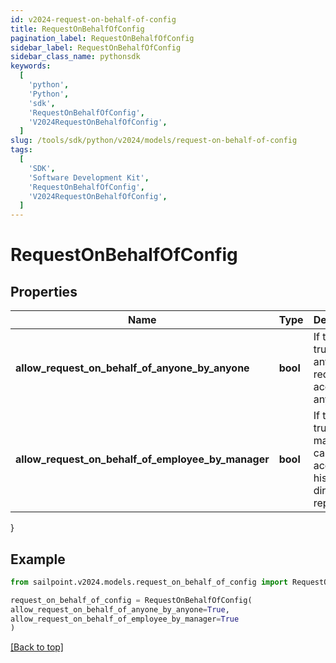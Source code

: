 ```yaml
---
id: v2024-request-on-behalf-of-config
title: RequestOnBehalfOfConfig
pagination_label: RequestOnBehalfOfConfig
sidebar_label: RequestOnBehalfOfConfig
sidebar_class_name: pythonsdk
keywords:
  [
    'python',
    'Python',
    'sdk',
    'RequestOnBehalfOfConfig',
    'V2024RequestOnBehalfOfConfig',
  ]
slug: /tools/sdk/python/v2024/models/request-on-behalf-of-config
tags:
  [
    'SDK',
    'Software Development Kit',
    'RequestOnBehalfOfConfig',
    'V2024RequestOnBehalfOfConfig',
  ]
---
```


# RequestOnBehalfOfConfig

## Properties

| Name | Type | Description | Notes |
| --- | --- | --- | --- |
| **allow_request_on_behalf_of_anyone_by_anyone** | **bool** | If this is true, anyone can request access for anyone. | [optional] [default to False] |
| **allow_request_on_behalf_of_employee_by_manager** | **bool** | If this is true, a manager can request access for his or her direct reports. | [optional] [default to False] |

}

## Example

```python
from sailpoint.v2024.models.request_on_behalf_of_config import RequestOnBehalfOfConfig

request_on_behalf_of_config = RequestOnBehalfOfConfig(
allow_request_on_behalf_of_anyone_by_anyone=True,
allow_request_on_behalf_of_employee_by_manager=True
)

```

[[Back to top]](#)
